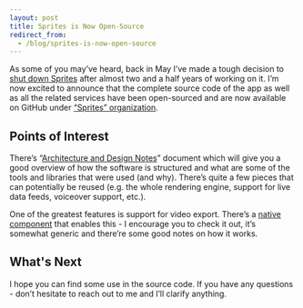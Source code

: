 ```yaml
---
layout: post
title: Sprites is Now Open-Source
redirect_from:
  - /blog/sprites-is-now-open-source
---
```


As some of you may’ve heard, back in May I’ve made a tough decision to [shut down Sprites](http://blog.spritesapp.com/2016/05/08/sprites-is-shutting-down.html) after almost two and a half years of working on it. I’m now excited to announce that the complete source code of the app as well as all the related services have been open-sourced and are now available on GitHub under [“Sprites” organization](https://github.com/spritesapp).

## Points of Interest

There’s “[Architecture and Design Notes](https://github.com/spritesapp/sprites/raw/master/Data/Architecture%20and%20Design%20Notes.pdf)” document which will give you a good overview of how the software is structured and what are some of the tools and libraries that were used (and why). There’s quite a few pieces that can potentially be reused (e.g. the whole rendering engine, support for live data feeds, voiceover support, etc.).

One of the greatest features is support for video export. There’s a [native component](https://github.com/spritesapp/sprites-snapshotter) that enables this - I encourage you to check it out, it’s somewhat generic and there’re some good notes on how it works.

## What's Next

I hope you can find some use in the source code. If you have any questions - don’t hesitate to reach out to me and I’ll clarify anything.
